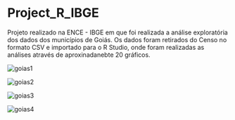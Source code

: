 # Project_R_IBGE
Projeto realizado na ENCE - IBGE em que foi realizada a análise exploratória dos dados dos municípios de Goiás.
Os dados foram retirados do Censo no formato CSV e importado para o R Studio, onde foram realizadas as análises através de aproxinadanebte 20 gráficos.


![goias1](https://user-images.githubusercontent.com/49541299/84968716-8ac31580-b0ed-11ea-9f4d-e86a098f7395.jpg)

![goias2](https://user-images.githubusercontent.com/49541299/84968899-eb525280-b0ed-11ea-876d-0f671e344aa4.jpg)

![goias3](https://user-images.githubusercontent.com/49541299/84969557-551f2c00-b0ef-11ea-9be2-5e1ef20fe77c.jpg)

![goias4](https://user-images.githubusercontent.com/49541299/84969567-5b150d00-b0ef-11ea-8993-0a5448f21bba.jpg)
